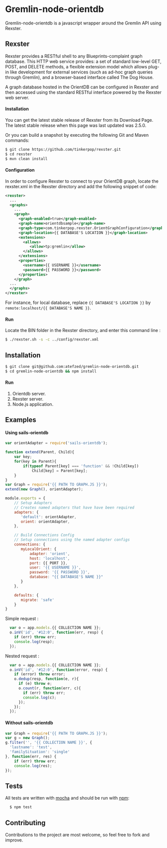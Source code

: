 # Gremlin-node-orientdb

Gremlin-node-orientdb is a javascript wrapper around the Gremlin API using Rexster.

## Rexster

Rexster provides a RESTful shell to any Blueprints-complaint graph database. This HTTP web service provides: a set of standard low-level GET, POST, and DELETE methods, a flexible extension model which allows plug-in like development for external services (such as ad-hoc graph queries through Gremlin), and a browser-based interface called The Dog House.

A graph database hosted in the OrientDB can be configured in Rexster and then accessed using the standard RESTful interface powered by the Rexster web server.

#### Installation

You can get the latest stable release of Rexster from its Download Page. The latest stable release when this page was last updated was 2.5.0.

Or you can build a snapshot by executing the following Git and Maven commands:

```bash
$ git clone https://github.com/tinkerpop/rexster.git
$ cd rexster
$ mvn clean install
```

#### Configuration

In order to configure Rexster to connect to your OrientDB graph, locate the rexster.xml in the Rexster directory and add the following snippet of code:

```xml
<rexster>
  ...
  <graphs>
    ...
    <graph>
      <graph-enabled>true</graph-enabled>
      <graph-name>orientdbsample</graph-name>
      <graph-type>com.tinkerpop.rexster.OrientGraphConfiguration</graph-type>
      <graph-location>{{ DATABASE'S LOCATION }}</graph-location>
      <extensions>
        <allows>
           <allow>tp:gremlin</allow>
        </allows>
      </extensions>
      <properties>
        <username>{{ USERNAME }}</username>
        <password>{{ PASSWORD }}</password>
      </properties>
    </graph>
  ...
  </graphs>
</rexster>
```
For instance, for local database, replace `{{ DATABASE'S LOCATION }}` by `remote:localhost/{{ DATABASE'S NAME }}`.

#### Run

Locate the BIN folder in the Rexster directory, and enter this command line :

```bash
$ ./rexster.sh -s -c ../config/rexster.xml 
```

## Installation

```bash
$ git clone git@github.com:atefzed/gremlin-node-orientdb.git
$ cd gremlin-node-orientdb && npm install
```

#### Run

1. Orientdb server.
2. Rexster server.
3. Node.js application.

## Examples

#### Using sails-orientdb

```javascript
var orientAdapter = require('sails-orientdb');

function extend(Parent, Child){
	var key;
	for(key in Parent){
		if(typeof Parent[key] === 'function' && !Child[key])
			Child[key] = Parent[key];
	}
}
var Graph = require('{{ PATH TO GRAPH.JS }}');
extend(new Graph(), orientAdapter);

module.exports = {
  	// Setup Adapters
  	// Creates named adapters that have have been required
	adapters: {
	   'default': orientAdapter,
	   orient: orientAdapter,
	},

	// Build Connections Config
	// Setup connections using the named adapter configs
	connections: {
	   myLocalOrient: {
		   adapter: 'orient',
		   host: 'localhost',
		   port: {{ PORT }},
		   user: '{{ USERNAME }}',
		   password: '{{ PASSWORD }}',
		   database: "{{ DATABASE'S NAME }}"
	   }
	},

	defaults: {
	   migrate: 'safe'
	}
}
```

Simple request :

```javascript
  var o = app.models.{{ COLLECTION NAME }};
  o.inV('id', '#12:0', function(err, resp) {
    if (err) throw err;
    console.log(resp);
  });
```

Nested request :

```javascript
  var o = app.models.{{ COLLECTION NAME }};
  o.inV('id', '#12:0', function(error, resp) {
    if (error) throw error;
    o.dedup(resp, function(e, r){
      if (e) throw e;
      o.count(r, function(err, c){
        if (err) throw err;
        console.log(c);
      });
    });
  });
```


#### Without sails-orientdb

```javascript
var Graph = require('{{ PATH TO GRAPH.JS }}');
var g = new Graph();
g.filter('', '{{ COLLECTION NAME }}', {
  'lastname': 'test',
  'familySituation': 'single'
}, function(err, res) {
    if (err) throw err;
    console.log(res);
});
```

## Tests

All tests are written with [mocha](http://visionmedia.github.com/mocha/) and should be run with [npm](http://npmjs.org):

``` bash
  $ npm test
```

## Contributing

Contributions to the project are most welcome, so feel free to fork and improve.
